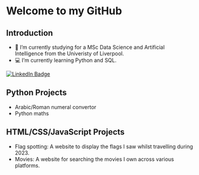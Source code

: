 # Welcome to my GitHub

## Introduction

- :school: I’m currently studying for a MSc Data Science and Artificial Intelligence from the Univeristy of Liverpool.
- :computer: I’m currently learning Python and SQL.

<div id="badges">
  <a href="https://uk.linkedin.com/in/ryanmounce">
    <img src="https://img.shields.io/badge/LinkedIn-blue?style=for-the-badge&logo=linkedin&logoColor=white" alt="LinkedIn Badge"/>
  </a>
</div>

## Python Projects

- Arabic/Roman numeral convertor
- Python maths

## HTML/CSS/JavaScript Projects

- Flag spotting: A website to display the flags I saw whilst travelling during 2023.
- Movies: A website for searching the movies I own across various platforms.




